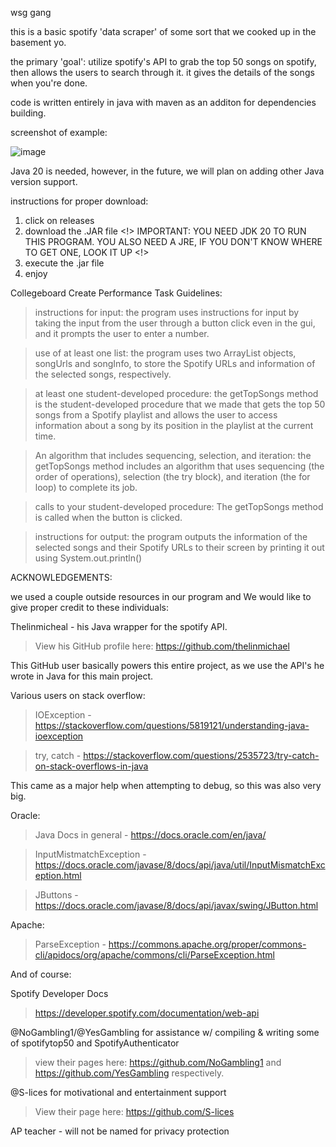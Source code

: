 wsg gang


this is a basic spotify 'data scraper' of some sort that we cooked up in the basement yo.

the primary 'goal': utilize spotify's API to grab the top 50 songs on spotify, then allows the users to search through it. it gives the details of the songs when you're done.

code is written entirely in java with maven as an additon for dependencies building.



screenshot of example:


![image](https://github.com/orangejuiceplz/spot50/assets/155986030/853e18da-0125-4a90-8977-ab41d02b934a)

Java 20 is needed, however, in the future, we will plan on adding other Java version support.

instructions for proper download:

1. click on releases
2. download the .JAR file
<!> IMPORTANT: YOU NEED JDK 20 TO RUN THIS PROGRAM. YOU ALSO NEED A JRE, IF YOU DON'T KNOW WHERE TO GET ONE, LOOK IT UP <!>
3. execute the .jar file
4. enjoy


Collegeboard Create Performance Task Guidelines:

>instructions for input: the program uses instructions for input by taking the input from the user through a button click even in the gui, and it prompts the user to enter a number.

>use of at least one list: the program uses two ArrayList objects, songUrls and songInfo, to store the Spotify URLs and information of the selected songs, respectively.

>at least one student-developed procedure: the getTopSongs method is the student-developed procedure that we made that gets the top 50 songs from a Spotify playlist and allows the user to access information about a song by its position in the playlist at the current time.

>An algorithm that includes sequencing, selection, and iteration:  the getTopSongs method includes an algorithm that uses sequencing (the order of operations), selection (the try block), and iteration (the for loop) to complete its job.

>calls to your student-developed procedure: The getTopSongs method is called when the button is clicked.

>instructions for output: the program outputs the information of the selected songs and their Spotify URLs to their screen by printing it out using System.out.println()


ACKNOWLEDGEMENTS:


we used a couple outside resources in our program and We would like to give proper credit to these individuals:

Thelinmicheal - his Java wrapper for the spotify API.

>View his GitHub profile here: https://github.com/thelinmichael

This GitHub user basically powers this entire project, as we use the API's he wrote in Java for this main project.


Various users on stack overflow:

>IOException - https://stackoverflow.com/questions/5819121/understanding-java-ioexception

>try, catch - https://stackoverflow.com/questions/2535723/try-catch-on-stack-overflows-in-java

This came as a major help when attempting to debug, so this was also very big. 

Oracle:
>Java Docs in general - https://docs.oracle.com/en/java/

>InputMistmatchException - https://docs.oracle.com/javase/8/docs/api/java/util/InputMismatchException.html

>JButtons - https://docs.oracle.com/javase/8/docs/api/javax/swing/JButton.html

Apache:

>ParseException - https://commons.apache.org/proper/commons-cli/apidocs/org/apache/commons/cli/ParseException.html

And of course:

Spotify Developer Docs 

>https://developer.spotify.com/documentation/web-api

@NoGambling1/@YesGambling for assistance w/ compiling & writing some of spotifytop50 and SpotifyAuthenticator 

>view their pages here: https://github.com/NoGambling1 and https://github.com/YesGambling respectively.

@S-lices for motivational and entertainment support

>View their page here: https://github.com/S-lices

AP teacher - will not be named for privacy protection

